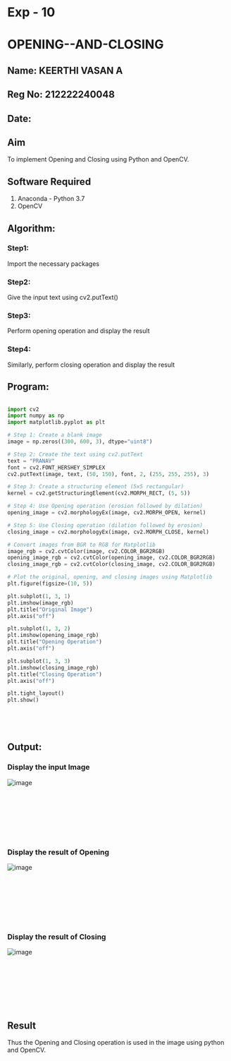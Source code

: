 # Exp - 10
# OPENING--AND-CLOSING
## Name: KEERTHI VASAN A
## Reg No: 212222240048
## Date:
## Aim
To implement Opening and Closing using Python and OpenCV.

## Software Required
1. Anaconda - Python 3.7
2. OpenCV
## Algorithm:
### Step1:
Import the necessary packages

### Step2:
Give the input text using cv2.putText()
<br>

### Step3:
Perform opening operation and display the result
<br>

### Step4:
Similarly, perform closing operation and display the result
<br>


 
## Program:

``` Python

import cv2
import numpy as np
import matplotlib.pyplot as plt

# Step 1: Create a blank image
image = np.zeros((300, 600, 3), dtype="uint8")

# Step 2: Create the text using cv2.putText
text = "PRANAV"
font = cv2.FONT_HERSHEY_SIMPLEX
cv2.putText(image, text, (50, 150), font, 2, (255, 255, 255), 3)

# Step 3: Create a structuring element (5x5 rectangular)
kernel = cv2.getStructuringElement(cv2.MORPH_RECT, (5, 5))

# Step 4: Use Opening operation (erosion followed by dilation)
opening_image = cv2.morphologyEx(image, cv2.MORPH_OPEN, kernel)

# Step 5: Use Closing operation (dilation followed by erosion)
closing_image = cv2.morphologyEx(image, cv2.MORPH_CLOSE, kernel)

# Convert images from BGR to RGB for Matplotlib
image_rgb = cv2.cvtColor(image, cv2.COLOR_BGR2RGB)
opening_image_rgb = cv2.cvtColor(opening_image, cv2.COLOR_BGR2RGB)
closing_image_rgb = cv2.cvtColor(closing_image, cv2.COLOR_BGR2RGB)

# Plot the original, opening, and closing images using Matplotlib
plt.figure(figsize=(10, 5))

plt.subplot(1, 3, 1)
plt.imshow(image_rgb)
plt.title("Original Image")
plt.axis("off")

plt.subplot(1, 3, 2)
plt.imshow(opening_image_rgb)
plt.title("Opening Operation")
plt.axis("off")

plt.subplot(1, 3, 3)
plt.imshow(closing_image_rgb)
plt.title("Closing Operation")
plt.axis("off")

plt.tight_layout()
plt.show()


     



```
## Output:

### Display the input Image
![image](https://github.com/user-attachments/assets/f94facc2-0fb9-492e-81fb-f1be97ffe0fe)


<br>
<br>
<br>
<br>
<br>
<br>

### Display the result of Opening
![image](https://github.com/user-attachments/assets/770126ff-fc15-4789-9e35-ece5ad0489e1)


<br>
<br>
<br>
<br>
<br>
<br>

### Display the result of Closing
![image](https://github.com/user-attachments/assets/4aabc1ec-8e67-49cf-a650-387404a4bf0a)


<br>
<br>
<br>
<br>
<br>
<br>

## Result
Thus the Opening and Closing operation is used in the image using python and OpenCV.
